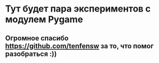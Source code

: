 # Тут будет пара экспериментов с модулем Pygame
## Огромное спасибо https://github.com/tenfensw за то, что помог разобраться :))
